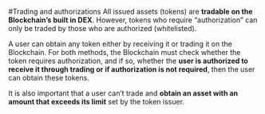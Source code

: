 
#Trading and authorizations
All issued assets (tokens) are **tradable on the Blockchain’s built in DEX**. However, tokens who require “authorization” can only be traded by those who are authorized (whitelisted).

A user can obtain any token either by receiving it or trading it on the Blockchain. For both methods, the Blockchain must check whether the token requires authorization, and if so, whether the **user is authorized to receive it through trading or if authorization is not required**, then the user can obtain these tokens.

It is also important that a user can’t trade and **obtain an asset with an amount that exceeds its limit** set by the token issuer. 
